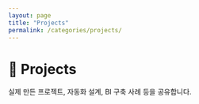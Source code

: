 ```yaml
---
layout: page
title: "Projects"
permalink: /categories/projects/
---
```


# 🚀 Projects
실제 만든 프로젝트, 자동화 설계, BI 구축 사례 등을 공유합니다. 